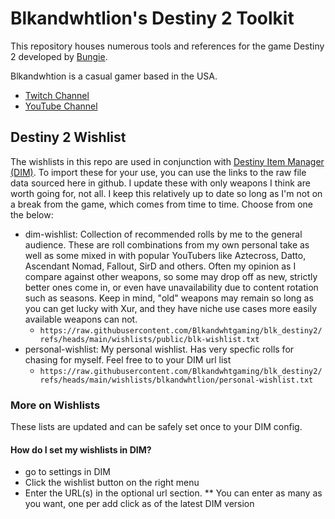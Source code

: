 Blkandwhtlion's Destiny 2 Toolkit
=================================
This repository houses numerous tools and references for the game Destiny 2 developed by [Bungie](http://www.bungie.net/).

Blkandwhtion is a casual gamer based in the USA. 
* [Twitch Channel](https://www.twitch.tv/blkandwhtlion)
* [YouTube Channel](https://www.youtube.com/channel/UC-czRj5tnO-ZQLoAePFXTgQ)

Destiny 2 Wishlist
------------------
The wishlists in this repo are used in conjunction with [Destiny Item Manager (DIM)](https://destinyitemmanager.com/). To import these for your use, you can use the links to the raw file data sourced here in github. I update these with only weapons I think are worth going for, not all. I keep this relatively up to date so long as I'm not on a break from the game, which comes from time to time. Choose from one the below:

* dim-wishlist: Collection of recommended rolls by me to the general audience. These are roll combinations from my own personal take as well as some mixed in with popular YouTubers like Aztecross, Datto, Ascendant Nomad, Fallout, SirD and others. Often my opinion as I compare against other weapons, so some may drop off as new, strictly better ones come in, or even have unavailability due to content rotation such as seasons. Keep in mind, "old" weapons may remain so long as you can get lucky with Xur, and they have niche use cases more easily available weapons can not.
  - ```https://raw.githubusercontent.com/Blkandwhtgaming/blk_destiny2/refs/heads/main/wishlists/public/blk-wishlist.txt```
* personal-wishlist: My personal wishlist. Has very specfic rolls for chasing for myself. Feel free to to your DIM url list
  - ```https://raw.githubusercontent.com/Blkandwhtgaming/blk_destiny2/refs/heads/main/wishlists/blkandwhtlion/personal-wishlist.txt```
  
### More on Wishlists
These lists are updated and can be safely set once to your DIM config.

#### How do I set my wishlists in DIM?
* go to settings in DIM
* Click the wishlist button on the right menu
* Enter the URL(s) in the optional url section.
** You can enter as many as you want, one per add click as of the latest DIM version
